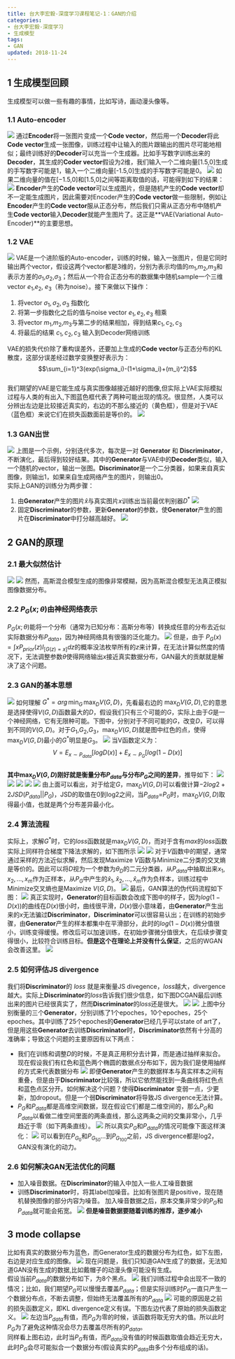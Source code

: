 ```yaml
---
title: 台大李宏毅-深度学习课程笔记-1：GAN的介绍
categories:
- 台大李宏毅-深度学习
- 生成模型
tags:
- GAN
updated: 2018-11-24
---
```

## 1 生成模型回顾
生成模型可以做一些有趣的事情，比如写诗，画动漫头像等。
### 1.1 Auto-encoder
![](/assets/blog_images/2018-11-24/2018-11-24-自编码.png)
通过**Encoder**将一张图片变成一个**Code vector**，然后用一个**Decoder**将此**Code vector**生成一张图像，训练过程中让输入的图片跟输出的图片尽可能地相似；最终训练好的**Decoder**可以充当一个生成器。比如手写数字训练出来的**Decoder**，其生成的**Coder vector**假设为2维，我们输入一个二维向量[1.5,0]生成的手写数字可能是1，输入一个二维向量[-1.5,0]生成的手写数字可能是0。
![](/assets/blog_images/2018-11-24/2018-11-24-手写数字自编码.png)
如果二维向量的值在[−1.5,0]和[1.5,0]之间等距离取值的话，可能得到如下的结果：
![](/assets/blog_images/2018-11-24/2018-11-24-数字生成.png)
**Encoder**产生的**Code vector**可以生成图片，但是随机产生的**Code vector**却不一定能生成图片，因此需要对Encoder产生的**Code vector**做一些限制，例如让**Encoder**产生的**Code vector**服从正态分布，然后我们只需从正态分布中随机产生**Code vector**输入**Decoder**就能产生图片了。这正是**VAE(Variational Auto-Encoder)**的主要思想。
### 1.2 VAE
![](/assets/blog_images/2018-11-24/2018-11-24-VAE.png)
VAE是一个进阶版的Auto-encoder，训练的时候，输入一张图片，但是它同时输出两个vector，假设这两个vector都是3维的，分别为表示均值的$m_1$,$m_2$,$m_3$和表示方差的$\sigma_1$,$\sigma_2$,$\sigma_3$；然后从一个符合正态分布的数据集中随机sample一个三维vector $e_1$,$e_2$, $e_3$（称为noise）。接下来做以下操作：  
1. 将vector $\sigma_1,\sigma_2,\sigma_3$ 指数化
2. 将第一步指数化之后的值与noise vector $e_1,e_2,e_3$ 相乘
3. 将vector $m_1$,$m_2$,$m_3$与第二步的结果相加，得到结果$c_1,c_2,c_3$
4. 将最后的结果 $c_1,c_2,c_3$ 输入到Decoder网络训练  

VAE的损失代价除了重构误差外，还要加上生成的**Code vector**与正态分布的KL散度，这部分误差经过数学变换整好表示为：  
$$\sum_{i=1}^3(exp(\sigma_i)-(1+\sigma_i)+(m_i)^2)$$  
我们期望的VAE是它能生成与真实图像越接近越好的图像,但实际上VAE实际模拟过程与人类的有出入,下图蓝色框代表了两种可能出现的情况。很显然，人类可以分辨出左边是比较接近真实的，右边的不那么接近的（黄色框），但是对于VAE（蓝色框）来说它们在损失函数面前是等价的。
![](/assets/blog_images/2018-11-24/2018-11-24-VAE问题.png)  
### 1.3 GAN出世
![](/assets/blog_images/2018-11-24/2018-11-24-Generation.png)
上图是一个示例，分别迭代多次，每次是一对 **Generator** 和 **Discriminator**，不断演化，最后得到较好结果。其中的**Generator**与VAE中的**Decoder**类似，输入一个随机的vector，输出一张图。**Discriminator**是一个二分类器，如果来自真实图像，则输出1，如果来自生成网络产生的图片，则输出0。  
实际上GAN的训练分为两步骤：  
1. 由**Generator**产生的图片$\hat{x}$与真实图片$x$训练出当前最优判别器$D^\ast$
![](/assets/blog_images/2018-11-24/2018-11-24-Discriminator.png)
2. 固定**Discriminator**的参数，更新**Generator**的参数，使**Generator**产生的图片在**Discriminator**中打分越高越好。
![](/assets/blog_images/2018-11-24/2018-11-24-Generator.png)

## 2 GAN的原理
### 2.1 最大似然估计
![](/assets/blog_images/2018-11-24/2018-11-24-MLE.png)
![](/assets/blog_images/2018-11-24/2018-11-24-MLE2.png)
然而，高斯混合模型生成的图像非常模糊，因为高斯混合模型无法真正模拟图像数据分布。
### 2.2 $P_G(x;\theta)$由神经网络表示
$P_G(x;\theta)$能将一个分布（通常为已知分布：高斯分布等）转换成任意的分布去近似实际数据分布$P_{data}$，因为神经网络具有很强的泛化能力。
![](/assets/blog_images/2018-11-24/2018-11-24-PG.png)
但是，由于 $P_G(x)=\int xP_{prior}(z)I_{[G(z)=x]}dz$的概率没法枚举所有的$z$来计算，在无法计算似然度的情况下，无法调整参数$\theta$使得网络输出$x$接近真实数据分布，GAN最大的贡献就是解决了这个问题。
### 2.3 GAN的基本思想
![](/assets/blog_images/2018-11-24/2018-11-24-GAN1.png)
如何理解 $G^\ast=arg\,\mathop{min}_G\,\mathop{max}_DV(G,D)$，先看最右边的 $\mathop{max}_DV(G,D)$,它的意思是选择使得$V(G,D)$函数最大的$D$，假设我们只有三个可能的$G$，实际上由于$G$是一个神经网络，它有无限种可能。下图中，分别对于不同可能的$G$，改变$D$，可以得到不同的$V(G,D)$。对于$G_1$,$G_2$,$G_3$，$\mathop{max}_DV(G,D)$就是图中红色的点，使得$\mathop{max}_DV(G,D)$最小的$G^\ast$明显是$G_3$。
![](/assets/blog_images/2018-11-24/2018-11-24-GAN2.png)
当V函数定义为：  
$$V=E_{x\sim P_{data}}[logD(x)]+E_{x\sim P_G}[log(1-D(x)]$$  
**其中$\mathop{max}_DV(G,D)$刚好就是衡量分布$P_{data}$与分布$P_G$之间的差异**，推导如下：
![](/assets/blog_images/2018-11-24/2018-11-24-GAN3.png)
![](/assets/blog_images/2018-11-24/2018-11-24-GAN4.png)
![](/assets/blog_images/2018-11-24/2018-11-24-GAN5.png)
![](/assets/blog_images/2018-11-24/2018-11-24-GAN6.png)
![](/assets/blog_images/2018-11-24/2018-11-24-GAN7.png)
由上面可以看出，对于给定$G$，$\mathop{max}_DV(G,D)$可以看做计算$-2log2+2JSD(P_{data}||P_G)$，JSD的取值在0到log2之间，当$P_{data}$=$P_G$时，$\mathop{max}_DV(G,D)$取得最小值，也就是两个分布差异最小化。

### 2.4 算法流程
实际上，求解$G^\ast$时，它的$loss$函数就是$\mathop{max}_DV(G,D)$，而对于含有$max$的$loss$函数实际上同样符合梯度下降法求解的，如下图所示
![](/assets/blog_images/2018-11-24/2018-11-24-GAN8.png)
![](/assets/blog_images/2018-11-24/2018-11-24-GAN9.png)
对于$V$函数中的期望，通常通过采样的方法近似求解，然后发现Maximize $V$函数与Minimize二分类的交叉熵是等价的。因此可以将$D$视为一个参数为$\theta_D$的二元分类器，从$P_{data}$中抽取出来$x_1,x_2,...,x_m$作为正样本，从$P_G$中产生的$\hat{x}_1,\hat{x}_2,...,\hat{x}_m$作为负样本，训练过程中Minimize交叉熵也是Maximize $V(G,D)$。
![](/assets/blog_images/2018-11-24/2018-11-24-GAN10.png)
最后，GAN算法的伪代码流程如下图：
![](/assets/blog_images/2018-11-24/2018-11-24-GAN11.png)
真正实现时，**Generator**的目标函数会改成下图中的样子，因为$log(1-D(x))$的曲线在$D(x)$很小时，曲线很平滑，$D(x)$很小意味着，由**Generator**产生出来的$x$无法骗过**Discriminator**，**Discriminator**可以很容易认出；在训练的初始步骤，由**Generator**产生的样本都集中在平滑部分，此时的$log(1-D(x))$微分值很小，训练变得缓慢。修改后可以加速训练，在初始步骤微分值很大，在后续步骤变得很小，比较符合训练目标。**但是这个在理论上并没有什么保证**，之后的WGAN会改善这里。
![](/assets/blog_images/2018-11-24/2018-11-24-GAN12.png)

### 2.5 如何评估JS divergence
我们将**Discriminator**的 $loss$ 就是来衡量JS divegence，$loss$越大，divergence越大。实际上**Discriminator**的$loss$告诉我们很少信息，如下图DCGAN最后训练出来的图片已经很真实了，然而**Discriminator**的$loss$还是很大。
![](/assets/blog_images/2018-11-24/2018-11-24-GAN14.png)
![](/assets/blog_images/2018-11-24/2018-11-24-GAN13.png)
上图中分别衡量的三个**Generator**，分别训练了1个epoches，10个epoches，25个epoches。其中训练了25个epoches的**Generator**已经几乎可以state of art了，但是用这些**Generator**去训练**Discriminator**时，**Discriminator**依然有十分高的准确率；导致这个问题的主要原因有以下两点：  
- 我们在训练和调整$D$的时候，不是真正用积分去计算，而是通过抽样来拟合。现在假设我们有红色和蓝色两个椭圆的数据点分布如下，因为我们是使用抽样的方式来代表数据分布
![](/assets/blog_images/2018-11-24/2018-11-24-GAN15.png)
即便**Generator**产生的数据样本与真实样本之间有重叠，但是由于**Discriminator**比较强，所以它依然能找到一条曲线将红色点和蓝色点区分开。如何解决这个问题？使得**Discriminator** 变弱一点，少更新，加dropout。但是一个弱**Discriminator**将导致JS divergence无法计算。  
- $P_G$和$P_{data}$都是高维空间数据，现在假设它们都是二维空间的，那么$P_G$和$P_{data}$以看做二维空间里面的两条直线，那么这两条之间的交集非常小，几乎趋近于零（如下两条直线）。
![](/assets/blog_images/2018-11-24/2018-11-24-GAN16.png)
所以真实$P_G$和$P_{data}$的情况可能像下面这样演化：
![](/assets/blog_images/2018-11-24/2018-11-24-GAN17.png)
可以看到在$P_{G_0}$和$P_{G_{50}}$...到$P_{G_{100}}$之前，JS divergence都是log2，GAN没有演化的动力。
### 2.6 如何解决GAN无法优化的问题
- 加入噪音数据。在**Discriminator**的输入中加入一些人工噪音数据
- 训练**Discriminator**时，将其label加噪音。比如有张图片是positive，现在随机替换图像的部分内容为噪音。
加入噪音数据之后，原本交集非常少的$P_G$和$P_{data}$就可能会拓宽。
![](/assets/blog_images/2018-11-24/2018-11-24-GAN18.png)
**但是噪音数据要随着训练的推荐，逐步减小**

## 3 mode collapse
比如有真实的数据分布为蓝色，而Generator生成的数据分布为红色，如下左图，右边是对应生成的图像。
![](/assets/blog_images/2018-11-24/2018-11-24-GAN19.png)
现在问题是，我们只知道GAN生成了的数据，无法知道GAN没有生成的数据,比如戴帽子的动漫头像可能没有生成。  
假设当前$P_{data}$的数据分布如下，为8个黑点。
![](/assets/blog_images/2018-11-24/2018-11-24-GAN20.png)
我们训练过程中会出现不一致的情况；比如，我们期望$P_G$可以慢慢去覆盖$P_{data}$；但是实际训练时$P_G$一直只产生一个数据分布点，不断去调整，但始终无法覆盖所有的$P_{data}$
![](/assets/blog_images/2018-11-24/2018-11-24-GAN21.png)
可能的原因是之前的损失函数定义，即KL divergence定义有误。下图左边代表了原始的损失函数定义。
![](/assets/blog_images/2018-11-24/2018-11-24-GAN22.png)
左边当$P_{data}$有值，而$P_G$为零的时候，该函数将取无穷大的值。所以此时$P_G$为了避免这种情况会尽力去覆盖尽所有的$P_{data}$。  
同样看上图右边，此时当$P_G$有值，而$P_{data}$没有值的时候函数取值会趋近无穷大，此时$P_G$会尽可能拟合一个数据分布(假设真实的$P_{data}$由多个分布组成的话)。
